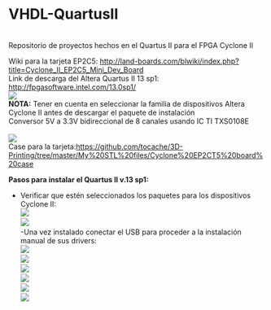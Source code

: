 # VHDL-QuartusII
<br>
Repositorio de proyectos hechos en el Quartus II para el FPGA Cyclone II<br>

Wiki para la tarjeta EP2C5: http://land-boards.com/blwiki/index.php?title=Cyclone_II_EP2C5_Mini_Dev_Board<br>
Link de descarga del Altera Quartus II 13 sp1: http://fpgasoftware.intel.com/13.0sp1/<br>
<img src="device support list for altera cyclone.PNG"><br>
<b>NOTA:</b> Tener en cuenta en seleccionar la familia de dispositivos Altera Cyclone II antes de descargar el paquete de instalación<br>
Conversor 5V a 3.3V bidireccional de 8 canales usando IC TI TXS0108E<br><br>
<img src="conversor-de-nivel-bidirecional-8ch-txs0108e.jpg"><br>
Case para la tarjeta:https://github.com/tocache/3D-Printing/tree/master/My%20STL%20files/Cyclone%20EP2CT5%20board%20case<br>

**Pasos para instalar el Quartus II v.13 sp1:**<br>
- Verificar que estén seleccionados los paquetes para los dispositivos Cyclone II:<br>
<img src="quartus 13 installation procedures 01.PNG"><br>
<img src="quartus 13 installation procedures 02.PNG"><br>
-Una vez instalado conectar el USB para proceder a la instalación manual de sus drivers:<br>
<img src="quartus 13 installation procedures 03.PNG"><br>
<img src="quartus 13 installation procedures 04.PNG"><br>
<img src="quartus 13 installation procedures 05.PNG"><br>
<img src="quartus 13 installation procedures 06.PNG"><br>
<img src="quartus 13 installation procedures 07.PNG"><br>
<img src="quartus 13 installation procedures 08.PNG"><br>
